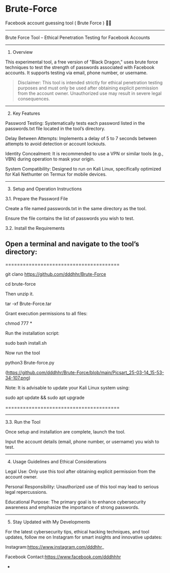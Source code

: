 # Brute-Force
Facebook account guessing tool ( Brute Force ) 👨‍💻


---

Brute Force Tool – Ethical Penetration Testing for Facebook Accounts


---

1. Overview

This experimental tool, a free version of "Black Dragon," uses brute force techniques to test the strength of passwords associated with Facebook accounts. It supports testing via email, phone number, or username.

> Disclaimer: This tool is intended strictly for ethical penetration testing purposes and must only be used after obtaining explicit permission from the account owner. Unauthorized use may result in severe legal consequences.




---

2. Key Features

Password Testing:
Systematically tests each password listed in the passwords.txt file located in the tool’s directory.

Delay Between Attempts:
Implements a delay of 5 to 7 seconds between attempts to avoid detection or account lockouts.

Identity Concealment:
It is recommended to use a VPN or similar tools (e.g., VBN) during operation to mask your origin.

System Compatibility:
Designed to run on Kali Linux, specifically optimized for Kali Nethunter on Termux for mobile devices.



---

3. Setup and Operation Instructions

3.1. Prepare the Password File

Create a file named passwords.txt in the same directory as the tool.

Ensure the file contains the list of passwords you wish to test.


3.2. Install the Requirements

Open a terminal and navigate to the tool’s directory:
---

=======================================

git clano https://github.com/dddhhr/Brute-Force

cd brute-force

Then unzip it. 

tar -xf Brute-Force.tar


Grant execution permissions to all files:

chmod 777 *

Run the installation script:

sudo bash install.sh

Now run the tool 

python3 Brute-force.py

(https://github.com/dddhhr/Brute-Force/blob/main/Picsart_25-03-14_15-53-34-107.png) 

Note: It is advisable to update your Kali Linux system using:

sudo apt update && sudo apt upgrade

=======================================

---
3.3. Run the Tool

Once setup and installation are complete, launch the tool.

Input the account details (email, phone number, or username) you wish to test.



---

4. Usage Guidelines and Ethical Considerations

Legal Use:
Only use this tool after obtaining explicit permission from the account owner.

Personal Responsibility:
Unauthorized use of this tool may lead to serious legal repercussions.

Educational Purpose:
The primary goal is to enhance cybersecurity awareness and emphasize the importance of strong passwords.



---

5. Stay Updated with My Developments

For the latest cybersecurity tips, ethical hacking techniques, and tool updates, follow me on Instagram for smart insights and innovative updates:

Instagram:https://www.instagram.com/dddhhr_

Facebook Contact:https://www.facebook.com/dddhhhr



-
